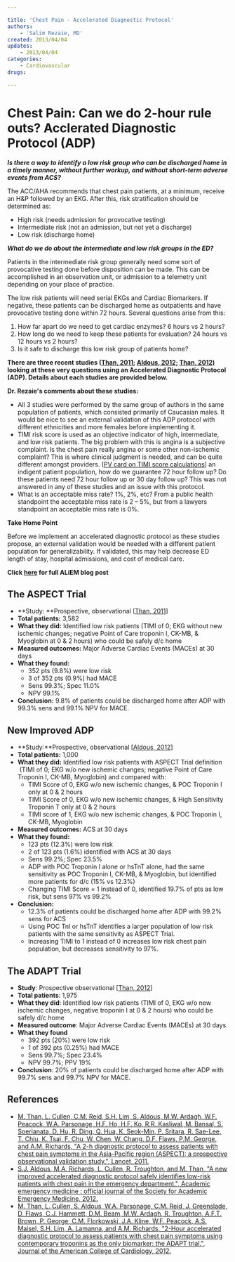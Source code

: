 ```yaml
---

title: 'Chest Pain - Accelerated Diagnostic Protocol'
authors:
    - 'Salim Rezaie, MD'
created: 2013/04/04
updates:
    - 2013/04/04
categories:
    - Cardiovascular
drugs: 

---
```



# Chest Pain: Can we do 2-hour rule outs? Acclerated Diagnostic Protocol (ADP)

***Is there a way to identify a low risk group who can be discharged home in a timely manner, without further workup, and without short-term adverse events from ACS?***

The ACC/AHA recommends that chest pain patients, at a minimum, receive an H&P followed by an EKG. After this, risk stratification should be determined as: 

-   High risk (needs admission for provocative testing)
-   Intermediate risk (not an admission, but not yet a discharge)
-   Low risk (discharge home)

***What do we do about the intermediate and low risk groups in the ED?***

Patients in the intermediate risk group generally need some sort of provocative testing done before disposition can be made. This can be accomplished in an observation unit, or admission to a telemetry unit depending on your place of practice.

The low risk patients will need serial EKGs and Cardiac Biomarkers. If negative, these patients can be discharged home as outpatients and have provocative testing done within 72 hours. Several questions arise from this:

1.  How far apart do we need to get cardiac enzymes? 6 hours vs 2 hours?
2.  How long do we need to keep these patients for evaluation? 24 hours vs 12 hours vs 2 hours?
3.  Is it safe to discharge this low risk group of patients home?

**There are three recent studies ([Than, 2011](http://www.ncbi.nlm.nih.gov/pubmed/21435709); [Aldous, 2012](http://www.ncbi.nlm.nih.gov/pubmed/22594354); [Than, 2012)](http://www.ncbi.nlm.nih.gov/pubmed/22578923) looking at these very questions using an Accelerated Diagnostic Protocol (ADP). Details about each studies are provided below.**

**Dr. Rezaie's comments about these studies:**

-   All 3 studies were performed by the same group of authors in the same population of patients, which consisted primarily of Caucasian males. It would be nice to see an external validation of this ADP protocol with different ethnicities and more females before implementing it. 
-   TIMI risk score is used as an objective indicator of high, intermediate, and low risk patients. The big problem with this is angina is a subjective complaint. Is the chest pain really angina or some other non-ischemic complaint? This is where clinical judgment is needed, and can be quite different amongst providers. \[[PV card on TIMI score calculations](https://agile.md/app/modules/517e1695bd169c955c000001/files/5190e4e6bafc41036f00000d?type=document)\] an indigent patient population, how do we guarantee 72 hour follow up? Do these patients need 72 hour follow up or 30 day follow up? This was not answered in any of these studies and an issue with this protocol.
-   What is an acceptable miss rate? 1%, 2%, etc? From a public health standpoint the acceptable miss rate is 2 – 5%, but from a lawyers standpoint an acceptable miss rate is 0%.

**Take Home Point**

Before we implement an accelerated diagnostic protocol as these studies propose, an external validation would be needed with a different patient population for generalizability. If validated, this may help decrease ED length of stay, hospital admissions, and cost of medical care.

****Click [here](http://academiclifeinem.com/chest-pain-part-2-of-3-can-we-do-2-hour-rule-outs/) for full ALiEM blog post****

## The ASPECT Trial

-   **Study: **Prospective, observational \[[Than, 2011](http://www.ncbi.nlm.nih.gov/pubmed/21435709)\]
-   **Total patients:** 3,582
-   **What they did:** Identified low risk patients (TIMI of 0; EKG without new ischemic changes; negative Point of Care troponin I, CK-MB, & Myoglobin at 0 & 2 hours) who could be safely d/c home
-   **Measured outcomes:** Major Adverse Cardiac Events (MACEs) at 30 days
-   **What they found:**
    -   352 pts (9.8%) were low risk
    -   3 of 352 pts (0.9%) had MACE
    -   Sens 99.3%; Spec 11.0%
    -   NPV 99.1%
-   **Conclusion:** 9.8% of patients could be discharged home after ADP with 99.3% sens and 99.1% NPV for MACE.

## New Improved ADP

-   **Study:**Prospective, observational \[[Aldous, 2012](http://www.ncbi.nlm.nih.gov/pubmed/22594354)\]
-   **Total patients:** 1,000
-   **What they did:** Identified low risk patients with ASPECT Trial definition  (TIMI of 0; EKG w/o new ischemic changes; negative Point of Care Troponin I, CK-MB, Myoglobin) and compared with:
    -   TIMI Score of 0, EKG w/o new ischemic changes, & POC Troponin I only at 0 & 2 hours
    -   TIMI Score of 0, EKG w/o new ischemic changes, & High Sensitivity Troponin T only at 0 & 2 hours
    -   TIMI score of 1, EKG w/o new ischemic changes, & POC Troponin I, CK-MB, Myoglobin
-   **Measured outcomes:** ACS at 30 days
-   **What they found:**
    -   123 pts (12.3%) were low risk
    -   2 of 123 pts (1.6%) identified with ACS at 30 days
    -   Sens 99.2%; Spec 23.5%
    -   ADP with POC Troponin I alone or hsTnT alone, had the same sensitivity as POC Troponin I, CK-MB, & Myoglobin, but identified more patients for d/c (15% vs 12.3%)
    -   Changing TIMI Score = 1 instead of 0, identified 19.7% of pts as low risk, but sens 97% vs 99.2%
-   **Conclusion:**
    -   12.3% of patients could be discharged home after ADP with 99.2% sens for ACS
    -   Using POC TnI or hsTnT identifies a larger population of low risk patients with the same sensitivity as ASPECT Trial.
    -   Increasing TIMI to 1 instead of 0 increases low risk chest pain population, but decreases sensitivity to 97%.

## The ADAPT Trial

-   **Study**: Prospective observational \[[Than, 2012](http://www.ncbi.nlm.nih.gov/pubmed/22578923)\]
-   **Total patients**: 1,975
-   **What they did**: Identified low risk patients (TIMI of 0, EKG w/o new ischemic changes, negative troponin I at 0 & 2 hours) who could be safely d/c home
-   **Measured outcome**: Major Adverse Cardiac Events (MACEs) at 30 days
-   **What they found**
    -   392 pts (20%) were low risk
    -   1 of 392 pts (0.25%) had MACE
    -   Sens 99.7%; Spec 23.4%
    -   NPV 99.7%; PPV 19%
-   **Conclusion**: 20% of patients could be discharged home after ADP with 99.7% sens and 99.7% NPV for MACE.

## References

-   [M. Than, L. Cullen, C.M. Reid, S.H. Lim, S. Aldous, M.W. Ardagh, W.F. Peacock, W.A. Parsonage, H.F. Ho, H.F. Ko, R.R. Kasliwal, M. Bansal, S. Soerianata, D. Hu, R. Ding, Q. Hua, K. Seok-Min, P. Sritara, R. Sae-Lee, T. Chiu, K. Tsai, F. Chu, W. Chen, W. Chang, D.F. Flaws, P.M. George, and A.M. Richards, "A 2-h diagnostic protocol to assess patients with chest pain symptoms in the Asia-Pacific region (ASPECT): a prospective observational validation study.", Lancet, 2011.](http://www.ncbi.nlm.nih.gov/pubmed/21435709)
-   [S.J. Aldous, M.A. Richards, L. Cullen, R. Troughton, and M. Than, "A new improved accelerated diagnostic protocol safely identifies low-risk patients with chest pain in the emergency department.", Academic emergency medicine : official journal of the Society for Academic Emergency Medicine, 2012.](http://www.ncbi.nlm.nih.gov/pubmed/22594354)
-   [M. Than, L. Cullen, S. Aldous, W.A. Parsonage, C.M. Reid, J. Greenslade, D. Flaws, C.J. Hammett, D.M. Beam, M.W. Ardagh, R. Troughton, A.F.T. Brown, P. George, C.M. Florkowski, J.A. Kline, W.F. Peacock, A.S. Maisel, S.H. Lim, A. Lamanna, and A.M. Richards, "2-Hour accelerated diagnostic protocol to assess patients with chest pain symptoms using contemporary troponins as the only biomarker: the ADAPT trial.", Journal of the American College of Cardiology, 2012.](http://www.ncbi.nlm.nih.gov/pubmed/22578923)
